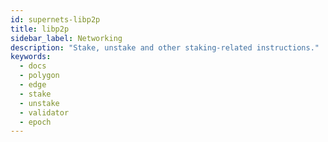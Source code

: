 ```yaml
---
id: supernets-libp2p
title: libp2p
sidebar_label: Networking
description: "Stake, unstake and other staking-related instructions."
keywords:
  - docs
  - polygon
  - edge
  - stake
  - unstake
  - validator
  - epoch
---
```

